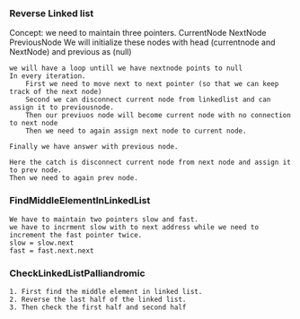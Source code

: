 ### Reverse Linked list

Concept:
    we need to maintain three pointers.
    CurrentNode
    NextNode
    PreviousNode
We will initialize these nodes with head (currentnode and NextNode) and previous as (null)

    we will have a loop untill we have nextnode points to null
    In every iteration.
        First we need to move next to next pointer (so that we can keep track of the next node)
        Second we can disconnect current node from linkedlist and can assign it to previousnode.
        Then our previuos node will become current node with no connection to next node
        Then we need to again assign next node to current node.

    Finally we have answer with previous node.

    Here the catch is disconnect current node from next node and assign it to prev node.
    Then we need to again prev node.

### FindMiddleElementInLinkedList
    We have to maintain two pointers slow and fast.
    we have to incrment slow with to next address while we need to increment the fast pointer twice.
    slow = slow.next
    fast = fast.next.next

### CheckLinkedListPalliandromic
    1. First find the middle element in linked list.
    2. Reverse the last half of the linked list.
    3. Then check the first half and second half